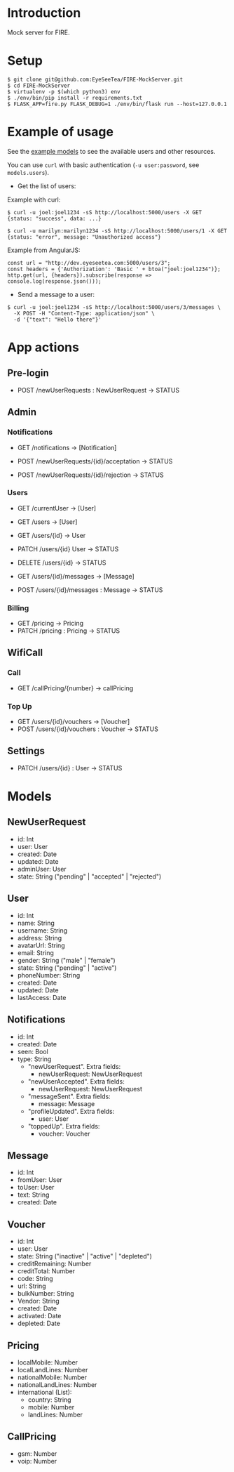# Introduction

Mock server for FIRE.

# Setup

```
$ git clone git@github.com:EyeSeeTea/FIRE-MockServer.git
$ cd FIRE-MockServer
$ virtualenv -p $(which python3) env
$ ./env/bin/pip install -r requirements.txt
$ FLASK_APP=fire.py FLASK_DEBUG=1 ./env/bin/flask run --host=127.0.0.1
```

# Example of usage

See the [example models](models.py) to see the available users and other resources.

You can use `curl` with basic authentication (`-u user:password`, see `models.users`).

* Get the list of users:

Example with curl:

```
$ curl -u joel:joel1234 -sS http://localhost:5000/users -X GET
{status: "success", data: ...}
```

```
$ curl -u marilyn:marilyn1234 -sS http://localhost:5000/users/1 -X GET
{status: "error", message: "Unauthorized access"}
```

Example from AngularJS:

```
const url = "http://dev.eyeseetea.com:5000/users/3";
const headers = {'Authorization': 'Basic ' + btoa("joel:joel1234")};
http.get(url, {headers}).subscribe(response => console.log(response.json()));
```

* Send a message to a user:

```
$ curl -u joel:joel1234 -sS http://localhost:5000/users/3/messages \
  -X POST -H "Content-Type: application/json" \
  -d '{"text": "Hello there"}'
```

# App actions

## Pre-login

- POST /newUserRequests : NewUserRequest -> STATUS

## Admin

### Notifications

- GET /notifications -> [Notification]

- POST /newUserRequests/{id}/acceptation -> STATUS
- POST /newUserRequests/{id}/rejection -> STATUS

### Users

- GET /currentUser -> [User]
- GET /users -> [User]
- GET /users/{id} -> User
- PATCH /users/{id} User -> STATUS
- DELETE /users/{id} -> STATUS

- GET /users/{id}/messages -> [Message]
- POST /users/{id}/messages : Message -> STATUS

### Billing

- GET /pricing -> Pricing
- PATCH /pricing : Pricing -> STATUS

## WifiCall

### Call

- GET /callPricing/{number} -> callPricing

### Top Up

- GET /users/{id}/vouchers -> [Voucher]
- POST /users/{id}/vouchers : Voucher -> STATUS

## Settings

- PATCH /users/{id} : User -> STATUS

# Models

## NewUserRequest

- id: Int
- user: User
- created: Date
- updated: Date
- adminUser: User
- state: String ("pending" | "accepted" | "rejected")

## User

- id: Int
- name: String
- username: String
- address: String
- avatarUrl: String
- email: String
- gender: String ("male" | "female")
- state: String ("pending" | "active")
- phoneNumber: String
- created: Date
- updated: Date
- lastAccess: Date

## Notifications

- id: Int
- created: Date
- seen: Bool
- type: String
  - "newUserRequest". Extra fields:
    - newUserRequest: NewUserRequest
  - "newUserAccepted". Extra fields:
    - newUserRequest: NewUserRequest
  - "messageSent". Extra fields:
    - message: Message
  - "profileUpdated". Extra fields:
    - user: User
  - "toppedUp". Extra fields:
    - voucher: Voucher

## Message

- id: Int
- fromUser: User
- toUser: User
- text: String
- created: Date

## Voucher

- id: Int
- user: User
- state: String ("inactive" | "active" | "depleted")
- creditRemaining: Number
- creditTotal: Number
- code: String
- url: String
- bulkNumber: String
- Vendor: String
- created: Date
- activated: Date
- depleted: Date

## Pricing

- localMobile: Number
- localLandLines: Number
- nationalMobile: Number
- nationalLandLines: Number
- international (List):
  - country: String
  - mobile: Number
  - landLines: Number

## CallPricing

- gsm: Number
- voip: Number
